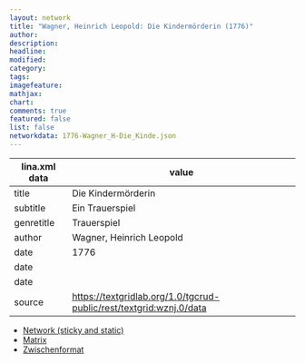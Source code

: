 ```yaml
---
layout: network
title: "Wagner, Heinrich Leopold: Die Kindermörderin (1776)"
author:
description:
headline:
modified:
category:
tags:
imagefeature: 
mathjax: 
chart: 
comments: true
featured: false
list: false
networkdata: 1776-Wagner_H-Die_Kinde.json
---
```

lina.xml data  | value
------------- | -------------
title|Die Kindermörderin
subtitle|Ein Trauerspiel
genretitle|Trauerspiel
author|Wagner, Heinrich Leopold
date|1776
date|
date|
source|https://textgridlab.org/1.0/tgcrud-public/rest/textgrid:wznj.0/data


* [Network (sticky and static)](/network396)
* [Matrix](/matrix396)
* [Zwischenformat](/lina396 )
